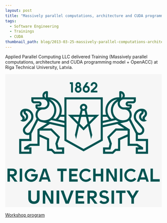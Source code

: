 ```yaml
---
layout: post
title: "Massively parallel computations, architecture and CUDA programming model + OpenACC"
tags:
  - Software Engineering
  - Trainings
  - CUDA
thumbnail_path: blog/2013-03-25-massively-parallel-computations-architecture-and-cuda-programming-model-openacc-riga-technical-university/university_logo.png
---
```


Applied Parallel Computing LLC delivered Training (Massively parallel computations, architecture and CUDA programming model + OpenACC) at Riga Technical University, Latvia.

![alt text](\assets\img\blog\2013-03-25-massively-parallel-computations-architecture-and-cuda-programming-model-openacc-riga-technical-university/university_logo.png "Logo Title Text 1")

[Workshop program](\assets\img\blog\2013-03-25-massively-parallel-computations-architecture-and-cuda-programming-model-openacc-riga-technical-university/Riga_March2013.pdf)
